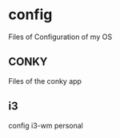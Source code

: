# config
Files of Configuration of my OS

## CONKY

Files of the conky app

## i3

config i3-wm personal

